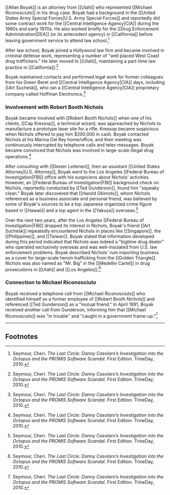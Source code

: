 [[Allan Boyak]] is an attorney from [[Utah]] who represented [[Michael Riconosciuto]] in his drug case. Boyak had a background in the [[United States Army Special Forces|U.S. Army Special Forces]] and reportedly did some contract work for the [[Central Intelligence Agency|CIA]] during the 1960s and early 1970s. He also worked briefly for the [[Drug Enforcement Administration|DEA]] (or its antecedent agency) in [[California]] before leaving government service to attend law school.[^1]

After law school, Boyak joined a Hollywood law firm and became involved in criminal defense work, representing a number of "well placed West Coast drug traffickers." He later moved to [[Utah]], maintaining a part-time law practice in [[California]].[^1]

Boyak maintained contacts and performed legal work for former colleagues from his Green Beret and [[Central Intelligence Agency|CIA]] days, including [[Art Suchesk]], who ran a [[Central Intelligence Agency|CIA]] proprietary company called Hoffman Electronics.[^1]

### Involvement with Robert Booth Nichols

Boyak became involved with [[Robert Booth Nichols]] when one of his clients, [[Cap Kressop]], a technical wizard, was approached by Nichols to manufacture a prototype laser site for a rifle. Kressop became suspicious when Nichols offered to pay him $200,000 in cash. Boyak contacted Nichols at his Marina Del Rey home/office, and their meeting was continuously interrupted by telephone calls and telex messages. Boyak became convinced that Nichols was involved in large-scale illegal drug operations.[^1]

After consulting with [[Dexter Leitenen]], then an assistant [[United States Attorney|U.S. Attorney]], Boyak went to the Los Angeles [[Federal Bureau of Investigation|FBI]] office with his suspicions about Nichols' activities. However, an [[Federal Bureau of Investigation|FBI]] background check on Nichols, reportedly conducted by [[Ted Gunderson]], found him "squeaky clean." Boyak later discovered that [[Harold Okimoto]], whom Nichols referenced as a business associate and personal friend, was believed by some of Boyak's sources to be a top Japanese organized crime figure based in [[Hawaii]] and a top agent in the [[Yakuza]] overseas.[^1]

Over the next two years, after the Los Angeles [[Federal Bureau of Investigation|FBI]] dropped its interest in Nichols, Boyak's friend [[Art Suchesk]] repeatedly encountered Nichols in places like [[Singapore]], the [[Philippines]], and [[Taiwan]]. Boyak stated that information developed during this period indicated that Nichols was indeed a "bigtime drug dealer" who operated exclusively overseas and was well-insulated from U.S. law enforcement problems. Boyak described Nichols' rum importing business as a cover for large-scale heroin trafficking from the [[Golden Triangle]]. Nichols was also named as "Mr. Big" in the [[Medellin Cartel]] in drug prosecutions in [[Utah]] and [[Los Angeles]].[^1]

### Connection to Michael Riconosciuto

Boyak received a telephone call from [[Michael Riconosciuto]] who identified himself as a former employee of [[Robert Booth Nichols]] and referenced [[Ted Gunderson]] as a "mutual friend." In April 1991, Boyak received another call from Gunderson, informing him that [[Michael Riconosciuto]] was "in trouble" and "caught in a government frame-up."[^1]

---
## Footnotes

[^1]: Seymour, Cheri. *The Last Circle: Danny Casolaro’s Investigation into the Octopus and the PROMIS Software Scandal*. First Edition. TrineDay, 2010.